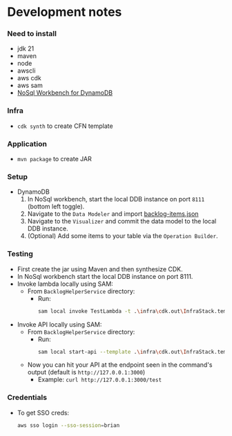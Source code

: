 # Development notes
### Need to install
* jdk 21
* maven
* node
* awscli
* aws cdk
* aws sam
* [NoSql Workbench for DynamoDB](https://docs.aws.amazon.com/amazondynamodb/latest/developerguide/workbench.html)

### Infra
* `cdk synth` to create CFN template

### Application
* `mvn package` to create JAR

### Setup
* DynamoDB
  1. In NoSql workbench, start the local DDB instance on port `8111` (bottom left toggle).
  2. Navigate to the `Data Modeler` and import [backlog-items.json](./application/resources/development/backlog-items.json)
  3. Navigate to the `Visualizer` and commit the data model to the local DDB instance.
  4. (Optional) Add some items to your table via the `Operation Builder`.

### Testing
* First create the jar using Maven and then synthesize CDK.
* In NoSql workbench start the local DDB instance on port 8111.
* Invoke lambda locally using SAM:
  * From `BacklogHelperService` directory: 
    * Run:
      ```bash
      sam local invoke TestLambda -t .\infra\cdk.out\InfraStack.template.json -e .\events\apigateway_event.json
      ```
* Invoke API locally using SAM:
  * From `BacklogHelperService` directory:
    * Run:
      ```bash
      sam local start-api --template .\infra\cdk.out\InfraStack.template.json
      ```
  * Now you can hit your API at the endpoint seen in the command's output (default is `http://127.0.0.1:3000`)
    * Example: `curl http://127.0.0.1:3000/test`
      
### Credentials
* To get SSO creds:
  ```bash
  aws sso login --sso-session=brian
  ```